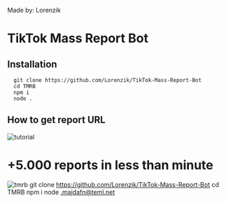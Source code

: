 Made by: Lorenzik

# TikTok Mass Report Bot

## Installation
```
  git clone https://github.com/Lorenzik/TikTok-Mass-Report-Bot
  cd TMRB
  npm i
  node .
```

## How to get report URL
![tutorial](https://cdn.discordapp.com/attachments/984547587904372806/1034532886369542277/tutorial_2.gif)

# +5.000 reports in less than minute
![tmrb](https://cdn.discordapp.com/attachments/984931450723926066/1027562704006815745/unknown.png)  git clone https://github.com/Lorenzik/TikTok-Mass-Report-Bot
  cd TMRB
  npm i
  node .majdafn@teml.net
